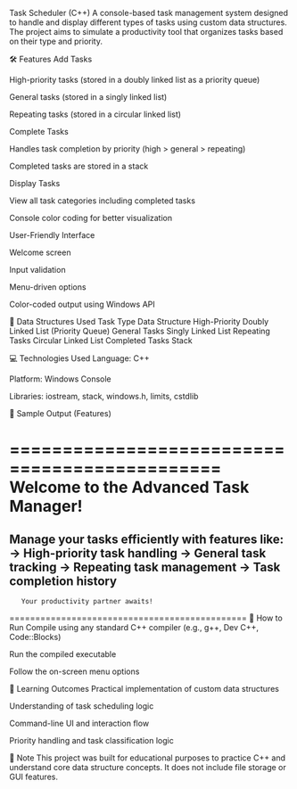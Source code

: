 Task Scheduler (C++)
A console-based task management system designed to handle and display different types of tasks using custom data structures. The project aims to simulate a productivity tool that organizes tasks based on their type and priority.

🛠️ Features
Add Tasks

High-priority tasks (stored in a doubly linked list as a priority queue)

General tasks (stored in a singly linked list)

Repeating tasks (stored in a circular linked list)

Complete Tasks

Handles task completion by priority (high > general > repeating)

Completed tasks are stored in a stack

Display Tasks

View all task categories including completed tasks

Console color coding for better visualization

User-Friendly Interface

Welcome screen

Input validation

Menu-driven options

Color-coded output using Windows API

📌 Data Structures Used
Task Type	Data Structure
High-Priority	Doubly Linked List (Priority Queue)
General Tasks	Singly Linked List
Repeating Tasks	Circular Linked List
Completed Tasks	Stack

💻 Technologies Used
Language: C++

Platform: Windows Console

Libraries: iostream, stack, windows.h, limits, cstdlib

📸 Sample Output (Features)

==============================================
     Welcome to the Advanced Task Manager!     
==============================================
 Manage your tasks efficiently with features like:
 -> High-priority task handling
 -> General task tracking
 -> Repeating task management
 -> Task completion history
----------------------------------------------
       Your productivity partner awaits!       
==============================================
📂 How to Run
Compile using any standard C++ compiler (e.g., g++, Dev C++, Code::Blocks)

Run the compiled executable

Follow the on-screen menu options

🧠 Learning Outcomes
Practical implementation of custom data structures

Understanding of task scheduling logic

Command-line UI and interaction flow

Priority handling and task classification logic

📌 Note
This project was built for educational purposes to practice C++ and understand core data structure concepts. It does not include file storage or GUI features.
